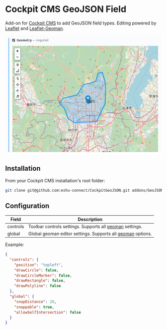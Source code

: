 # Cockpit CMS GeoJSON Field

Add-on for [Cockpit CMS](https://getcockpit.com/) to add GeoJSON field types.
Editing powered by [Leaflet](https://leafletjs.com/) and [Leaflet-Geoman](https://github.com/geoman-io/leaflet-geoman).

![GeoJSON Field Preview](preview.png)

## Installation

From your Cockpit CMS installation's root folder:

```bash
git clone git@github.com:eshu-connect/CockpitGeoJSON.git addons/GeoJSON
```

## Configuration

| Field | Description |
| -- | -- |
| controls | Toolbar controls settings. Supports all [geoman](https://github.com/geoman-io/leaflet-geoman#leaflet-geoman-toolbar) settings. |
| global | Global geoman editor settings. Supports all [geoman](https://github.com/geoman-io/leaflet-geoman#options) options.

Example:

```json
{
  "controls": {
    "position": "topleft",
    "drawCircle": false,
    "drawCircleMarker": false,
    "drawRectangle": false,
    "drawPolyline": false
  },
  "global": {
    "snapDistance": 20,
    "snappable": true,
    "allowSelfIntersection": false
  }
}
```